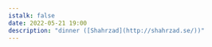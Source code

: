 ```yaml
---
istalk: false
date: 2022-05-21 19:00
description: "dinner ([Shahrzad](http://shahrzad.se/))"
---
```

